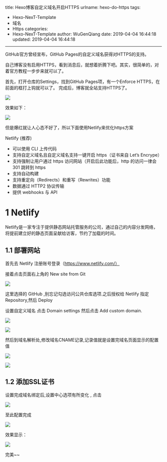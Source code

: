 title: Hexo博客自定义域名开启HTTPS
urlname: hexo-do-https
tags:
  - Hexo-NexT-Template
  - 域名
  - Https
categories:
  - Hexo-NexT-Template
author: WuGenQiang
date: 2019-04-04 16:44:18
updated: 2019-04-04 16:44:18
---

GitHub官方曾经宣布，GitHub Pages的自定义域名获得对HTTPS的支持。

<!--more-->

自己博客没有启用HTTPS，看到消息后，就想着折腾下吧。其实，很简单的，对着官方教程一步步来就可以了。

首先，打开仓库的Settings，找到GitHub Pages项，有一个Enforce HTTPS，在前面的框打上钩就可以了。
完成后，博客就全站支持HTTPS了。


![](https://wugenqiang.github.io/PictureBed/pictures/20190404165057.png)

效果如下：

![](https://wugenqiang.github.io/PictureBed/pictures/20190404165246.png)

但是爆红就让人心态不好了，所以下面使用Netlify来优化https方案

Netlify (推荐)
* 可以使用 CLI 上传代码
* 支持自定义域名且自定义域名支持一键开启 https（证书来自 Let’s Encrype）
* 支持强制让用户通过 https 访问网站（开启后此功能后，http 的访问一律会 301 跳转到 https
* 支持自动构建
* 支持重定向（Redirects）和重写（Rewrites）功能
* 数据通过 HTTP2 协议传输
* 提供 webhooks 与 API

# 1 Netlify
Netlify是一家专注于提供静态网站托管服务的公司，通过自己的内容分发网络，将提前建立好的静态页面呈献给访客，节约了加载的时间。
## 1.1 部署网站

首先去 Netlify 注册账号登录（https://www.netlify.com/）

接着点击页面右上角的 New site from Git

![](https://wugenqiang.github.io/PictureBed/pictures/20190404170805.png)

这里选择的 GitHub ,别忘记勾选访问公共仓库选项.之后授权给 Netlify 指定Repository,然后 Deploy

设置自定义域名
点击 Domain settings 然后点击 Add custom domain.

![](https://wugenqiang.github.io/PictureBed/pictures/20190404171035.png)

![](https://wugenqiang.github.io/PictureBed/pictures/20190404171134.png)

然后到域名解析处,修改域名CNAME记录,记录值就是设置完域名页面显示的配置值

![](https://wugenqiang.github.io/PictureBed/pictures/20190404172505.png)

![](https://wugenqiang.github.io/PictureBed/pictures/20190404172429.png)

## 1.2 添加SSL证书
设置完成域名绑定后,设置中心选项有所变化 , 点击

![](https://wugenqiang.github.io/PictureBed/pictures/20190404173233.png)

至此配置完成

![](https://wugenqiang.github.io/PictureBed/pictures/20190404173821.png)

效果显示：

![](https://wugenqiang.github.io/PictureBed/pictures/20190404174519.png)

完美~~